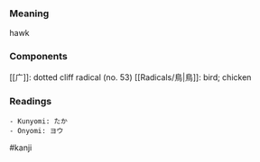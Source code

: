 ### Meaning

hawk

### Components

[[广]]: dotted cliff radical (no. 53) [[Radicals/鳥|鳥]]: bird; chicken

### Readings

```
- Kunyomi: たか
- Onyomi: ヨウ
```

#kanji